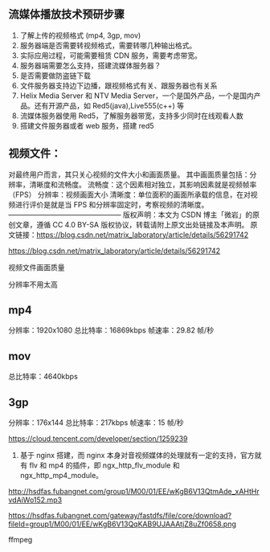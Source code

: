 ## 流媒体播放技术预研步骤

1. 了解上传的视频格式 (mp4, 3gp, mov)
2. 服务器端是否需要转视频格式，需要转哪几种输出格式。
3. 实际应用过程，可能需要租赁 CDN 服务，需要考虑带宽。
4. 服务器端需要怎么支持，搭建流媒体服务器？
5. 是否需要做防盗链下载
6. 文件服务器支持边下边播，跟视频格式有关、跟服务器也有关系
7. Helix Media Server 和 NTV Media Server，一个是国外产品，一个是国内产品。还有开源产品，如 Red5(java),Live555(c++) 等
8. 流媒体服务器使用 Red5，了解服务器带宽，支持多少同时在线观看人数
9. 搭建文件服务器或者 web 服务，搭建 red5

## 视频文件：

对最终用户而言，其只关心视频的文件大小和画面质量。
其中画面质量包括：分辨率，清晰度和流畅度。
流畅度：这个因素相对独立，其影响因素就是视频帧率（FPS）
分辨率：视频画面大小
清晰度：单位面积的画面所承载的信息，在对视频进行评价是就是当 FPS 和分辨率固定时，考察视频的清晰度。
————————————————
版权声明：本文为 CSDN 博主「微岩」的原创文章，遵循 CC 4.0 BY-SA 版权协议，转载请附上原文出处链接及本声明。
原文链接：https://blog.csdn.net/matrix_laboratory/article/details/56291742

https://blog.csdn.net/matrix_laboratory/article/details/56291742

视频文件画面质量

分辨率不用太高

## mp4

分辨率：1920x1080
总比特率：16869kbps
帧速率：29.82 帧/秒

## mov

总比特率：4640kbps

## 3gp

分辨率：176x144
总比特率：217kbps
帧速率：15 帧/秒

https://cloud.tencent.com/developer/section/1259239

1. 基于 nginx 搭建，而 nginx 本身对音视频媒体的处理就有一定的支持，官方就有 flv 和 mp4 的插件，即 ngx_http_flv_module 和 ngx_http_mp4_module。

http://hsdfas.fubangnet.com/group1/M00/01/EE/wKgB6V13QtmAde_xAHtHrvdAiWo152.mp3

https://hsdfas.fubangnet.com/gateway/fastdfs/file/core/download?fileId=group1/M00/01/EE/wKgB6V13QqKAB9UJAAAtjZ8uZf0658.png

ffmpeg
